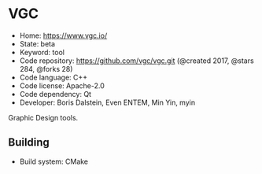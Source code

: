 # VGC

- Home: https://www.vgc.io/
- State: beta
- Keyword: tool
- Code repository: https://github.com/vgc/vgc.git (@created 2017, @stars 284, @forks 28)
- Code language: C++
- Code license: Apache-2.0
- Code dependency: Qt
- Developer: Boris Dalstein, Even ENTEM, Min Yin, myin

Graphic Design tools.

## Building

- Build system: CMake
